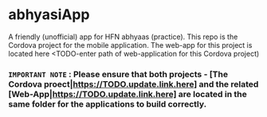 # abhyasiApp
A friendly (unofficial) app for HFN abhyaas (practice).  This repo is the Cordova project for the mobile application.  The web-app for this project is located here <TODO-enter path of web-application for this Cordova project)

### `IMPORTANT NOTE` : Please ensure that both projects - [The Cordova proect|https://TODO.update.link.here] and the related [Web-App|https://TODO.update.link.here] are located in the same folder for the applications to build correctly.
